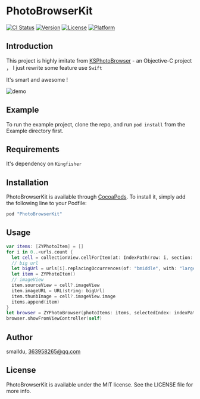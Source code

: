 # PhotoBrowserKit

[![CI Status](http://img.shields.io/travis/smalldu/PhotoBrowserKit.svg?style=flat)](https://travis-ci.org/smalldu/PhotoBrowserKit)
[![Version](https://img.shields.io/cocoapods/v/PhotoBrowserKit.svg?style=flat)](http://cocoapods.org/pods/PhotoBrowserKit)
[![License](https://img.shields.io/cocoapods/l/PhotoBrowserKit.svg?style=flat)](http://cocoapods.org/pods/PhotoBrowserKit)
[![Platform](https://img.shields.io/cocoapods/p/PhotoBrowserKit.svg?style=flat)](http://cocoapods.org/pods/PhotoBrowserKit)

## Introduction
This project is highly imitate from [KSPhotoBrowser](https://github.com/skx926/KSPhotoBrowser) - an Objective-C project
， I just rewrite some feature use `Swift`

It's smart and awesome ! 

![demo](https://github.com/smalldu/PhotoBrowserKit/blob/master/picture/demo.gif)

## Example

To run the example project, clone the repo, and run `pod install` from the Example directory first.

## Requirements

It's dependency on `Kingfisher`

## Installation

PhotoBrowserKit is available through [CocoaPods](http://cocoapods.org). To install
it, simply add the following line to your Podfile:

```ruby
pod "PhotoBrowserKit"
```

## Usage

```swift
var items: [ZYPhotoItem] = []
for i in 0..<urls.count {
  let cell = collectionView.cellForItem(at: IndexPath(row: i, section: 0)) as? PhotoCell
  // big url
  let bigUrl = urls[i].replacingOccurrences(of: "bmiddle", with: "large")
  let item = ZYPhotoItem()
  // imageView
  item.sourceView = cell?.imageView
  item.imageURL = URL(string: bigUrl)
  item.thunbImage = cell?.imageView.image
  items.append(item)
}
let browser = ZYPhotoBrowser(photoItems: items, selectedIndex: indexPath.row)
browser.showFromViewController(self)
```

## Author

smalldu, 363958265@qq.com

## License

PhotoBrowserKit is available under the MIT license. See the LICENSE file for more info.
